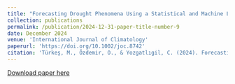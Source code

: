 ```yaml
---
title: "Forecasting Drought Phenomena Using a Statistical and Machine Learning-Based Analysis for the Central Anatolia Region, Turkey"
collection: publications
permalink: /publication/2024-12-31-paper-title-number-9
date: December 2024
venue: 'International Journal of Climatology'
paperurl: 'https://doi.org/10.1002/joc.8742'
citation: 'Türkeş, M., Özdemir, O., & Yozgatlıgil, C. (2024). Forecasting drought phenomena using a statistical and Machine Learning‐Based analysis for the Central Anatolia Region, Turkey. International Journal of Climatology. https://doi.org/10.1002/joc.8742'
---
```


[Download paper here](https://doi.org/10.1002/joc.8742)

